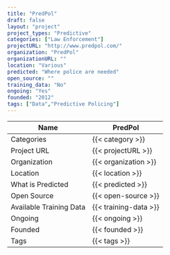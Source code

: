 ```yaml
---
title: "PredPol"
draft: false
layout: "project"
project_types: "Predictive"
categories: ["Law Enforcement"]
projectURL: "http://www.predpol.com/"
organization: "PredPol"
organizationURL: ""
location: "Various"
predicted: "Where police are needed"
open_source: ""
training_data: "No"
ongoing: "Yes"
founded: "2012"
tags: ["Data","Predictive Policing"]
---
```



Name                    |  PredPol    
------------------------|----
Categories              | {{< category >}} 
Project URL             | {{< projectURL >}} 
Organization            | {{< organization >}} 
Location                | {{< location >}} 
What is Predicted       | {{< predicted >}} 
Open Source             | {{< open-source >}} 
Available Training Data | {{< training-data >}}
Ongoing                 | {{< ongoing >}} 
Founded                 | {{< founded >}} 
Tags                    | {{< tags >}} 
